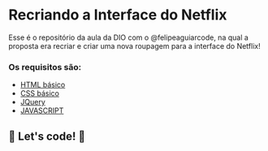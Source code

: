 # Recriando a Interface do Netflix

Esse é o repositório da aula da DIO com o @felipeaguiarcode, na qual a proposta era recriar e criar uma nova roupagem para a interface do Netflix!

### Os requisitos são:
* [HTML básico](https://www.w3schools.com/html/)
* [CSS básico](https://developer.mozilla.org/pt-BR/docs/Web/CSS)
* [JQuery](https://jquery.com/)
* [JAVASCRIPT](https://developer.mozilla.org/pt-BR/docs/Web/JavaScript)

## 🚀 Let's code! 🚀
